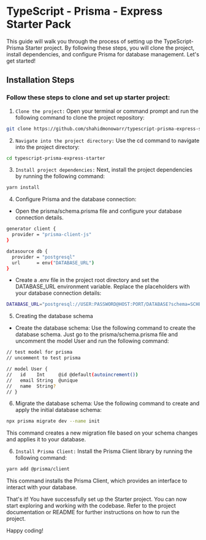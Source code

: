 # TypeScript - Prisma - Express Starter Pack

This guide will walk you through the process of setting up the TypeScript-Prisma Starter project. By following these steps, you will clone the project, install dependencies, and configure Prisma for database management. Let's get started!

## Installation Steps

### Follow these steps to clone and set up starter project:

1. `Clone the project:` Open your terminal or command prompt and run the following command to clone the project repository:

```bash
git clone https://github.com/shahidmonowarr/typescript-prisma-express-starter.git typescript-prisma-express-starter
```

2. `Navigate into the project directory:` Use the cd command to navigate into the project directory:

```bash
cd typescript-prisma-express-starter
```

3. `Install project dependencies:` Next, install the project dependencies by running the following command:

```bash
yarn install
```

4. Configure Prisma and the database connection:

- Open the prisma/schema.prisma file and configure your database connection details.

```bash
generator client {
  provider = "prisma-client-js"
}

datasource db {
  provider = "postgresql"
  url      = env("DATABASE_URL")
}
```

- Create a .env file in the project root directory and set the DATABASE_URL environment variable. Replace the placeholders with your database connection details:

```bash
DATABASE_URL="postgresql://USER:PASSWORD@HOST:PORT/DATABASE?schema=SCHEMA"
```

5. Creating the database schema

- Create the database schema: Use the following command to create the database schema. Just go to the prisma/schema.prisma file and uncomment the model User and run the following command:

```bash
// test model for prisma
// uncomment to test prisma

// model User {
//   id    Int     @id @default(autoincrement())
//   email String  @unique
//   name  String?
// }
```

6. Migrate the database schema: Use the following command to create and apply the initial database schema:

```bash
npx prisma migrate dev --name init
```

This command creates a new migration file based on your schema changes and applies it to your database.

6. `Install Prisma Client:` Install the Prisma Client library by running the following command:

```bash
yarn add @prisma/client
```

This command installs the Prisma Client, which provides an interface to interact with your database.

That's it! You have successfully set up the Starter project. You can now start exploring and working with the codebase. Refer to the project documentation or README for further instructions on how to run the project.

Happy coding!
